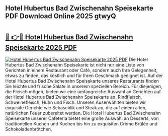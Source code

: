 ## Hotel Hubertus Bad Zwischenahn Speisekarte PDF Download Online 2025 gtwyQ

# <h2><a href="http://gc9cjk2.nevu.top/?p=Hotel+Hubertus+Bad+Zwischenahn+Speisekarte">🔗 👉🔴 Hotel Hubertus Bad Zwischenahn Speisekarte 2025 PDF</a></h2>

[![Hotel Hubertus Bad Zwischenahn Speisekarte 2025 PDF](https://i.imgur.com/dBaPXMq.png)](http://gc9cjk2.nevu.top/?p=Hotel+Hubertus+Bad+Zwischenahn+Speisekarte)
Die Hotel Hubertus Bad Zwischenahn Speisekarte ist nicht nur eine Liste von Gerichten in einem Restaurant oder Café, sondern auch Ihre Gelegenheit, etwas zu finden, das köstlich und für Ihren Geschmack geeignet ist. Auf der Hotel Hubertus Bad Zwischenahn Speisekarte unseres Restaurants finden Sie leichte und frische Salate in unserem speziellen Bereich. Für diejenigen, die Fleisch mögen, bieten wir eine umfangreiche Auswahl an Gerichten auf der Hotel Hubertus Bad Zwischenahn Speisekarte an: Rindfleisch, Schweinefleisch, Huhn und Fisch. Unseren Auserwählten bieten wir exquisite Gerichte wie Schaschlik und Steak an, die auf einem alten, natürlichen Feuer zubereitet werden. Die Hotel Hubertus Bad Zwischenahn Speisekarte unserer Cafeteria bietet eine große Auswahl an Desserts, von traditionellen Kuchen und Kuchen bis hin zu exquisiten Crème Brûlée und Schokoladenbrötchen.
